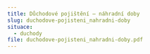 ```yaml
---
title: Důchodové pojištění – náhradní doby
slug: duchodove-pojisteni_nahradni-doby
situace:
  - duchody
file: duchodove-pojisteni_nahradni-doby.pdf
---
```

